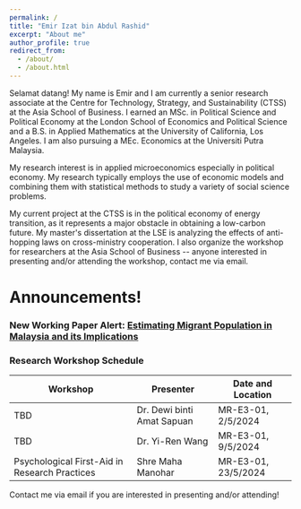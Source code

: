 ```yaml
---
permalink: /
title: "Emir Izat bin Abdul Rashid"
excerpt: "About me"
author_profile: true
redirect_from: 
  - /about/
  - /about.html
---
```


Selamat datang! My name is Emir and I am currently a senior research associate at the Centre for Technology, Strategy, and Sustainability (CTSS) at the Asia School of Business. I earned an MSc. in Political Science and Political Economy at the London School of Economics and Political Science and a B.S. in Applied Mathematics at the University of California, Los Angeles. I am also pursuing a MEc. Economics at the Universiti Putra Malaysia. 
					
My research interest is in applied microeconomics especially in political economy. My research typically employs the use of economic models and combining them with statistical methods to study a variety of social science problems. 

My current project at the CTSS is in the political economy of energy transition, as it represents a major obstacle in obtaining a low-carbon future. My master's dissertation at the LSE is analyzing the effects of anti-hopping laws on cross-ministry cooperation. I also organize the workshop for researchers at the Asia School of Business -- anyone interested in presenting and/or attending the workshop, contact me via email. 

Announcements!
======

### New Working Paper Alert: [Estimating Migrant Population in Malaysia and its Implications](https://emirizatrashid.github.io/files/Estimating_Migrants%20(4).pdf)


### Research Workshop Schedule

| Workshop          | Presenter  |     Date and Location                                                       |
| --------         | ------ | ------------------------------------------------------------ |
|TBD| Dr. Dewi binti Amat Sapuan |  MR-E3-01, 2/5/2024|
|TBD | Dr. Yi-Ren Wang  | MR-E3-01, 9/5/2024|
|Psychological First-Aid in Research Practices | Shre Maha Manohar| MR-E3-01, 23/5/2024| 

Contact me via email if you are interested in presenting and/or attending!






                  
